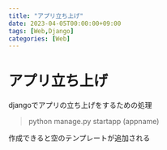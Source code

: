 ```yaml
---
title: "アプリ立ち上げ"
date: 2023-04-05T00:00:00+09:00
tags: [Web,Django]
categories: [Web]
---
```

# アプリ立ち上げ

djangoでアプリの立ち上げをするための処理

> python manage.py startapp (appname)

作成できると空のテンプレートが追加される